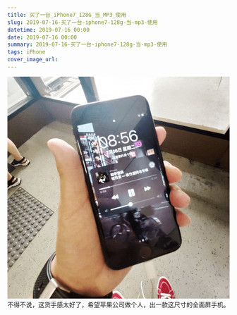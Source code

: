 ```yaml
---
title: 买了一台_iPhone7_128G_当_MP3_使用
slug: 2019-07-16-买了一台-iphone7-128g-当-mp3-使用
datetime: 2019-07-16 00:00
date: 2019-07-16 00:00
summary: 2019-07-16-买了一台-iphone7-128g-当-mp3-使用
tags: iPhone
cover_image_url: 
---
```

![12125-nm07jx7o.png](../assets/2019/09/3999784423.png)
不得不说，这货手感太好了，希望苹果公司做个人，出一款这尺寸的全面屏手机。